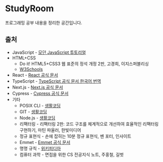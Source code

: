 # StudyRoom
프로그래밍 공부 내용을 정리한 공간입니다.

## 출처
- JavaScript - [모던 JavaScript 튜토리얼](https://ko.javascript.info/)
- HTML+CSS
  - Do it! HTML5+CSS3 웹 표준의 정석 개정 2판, 고경희, 이지스퍼블리싱
  - [W3Schools](https://www.w3schools.com/)
- React - [React 공식 문서](https://ko.reactjs.org/)
- TypeScript - [TypeScript 공식 문서 한국어 번역](https://typescript-kr.github.io/)
- Next.js - [Next.js 공식 문서](https://vercel.com/)
- Cypress - [Cypress 공식 문서](https://docs.cypress.io/)
- 기타
  - POSIX CLI - [생활코딩](https://opentutorials.org/module/3747)
  - GIT - [생활코딩](https://opentutorials.org/course/3837)
  - Node.js - [생활코딩](https://opentutorials.org/course/3332)
  - 리팩터링 - 리팩터링 2판: 코드 구조를 체계적으로 개선하여 효율적인 리팩터링 구현하기, 마틴 파울러, 한빛미디어
  - 정규 표현식 - 손에 잡히는 10분 정규 표현식, 벤 포터, 인사이트
  - Emmet - [Emmet 공식 문서](https://docs.emmet.io/)
  - 명명 규칙 - [위키피디아](https://en.wikipedia.org/wiki/Naming_convention_(programming))
  - 컴퓨터 과학 - 면접을 위한 CS 전공지식 노트, 주홍철, 길벗

